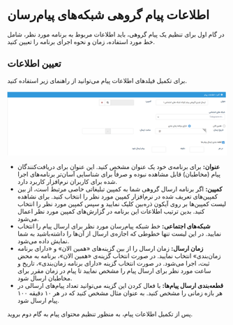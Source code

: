 # اطلاعات پیام گروهی شبکه‌های پیام‌رسان
در گام اول برای تنظیم یک پیام گروهی، باید اطلاعات مربوط به برنامه مورد نظر، شامل خط مورد استفاده، زمان و نحوه اجرای برنامه را تعیین کنید.<br>

## تعیین اطلاعات
برای تکمیل فیلدهای اطلاعات پیام می‌توانید از راهنمای زیر استفاده کنید.<br>

![اطلاعات پیام گروهی شبکه‌های پیام‌رسان](./Image/social-network-message-info.png)

- **عنوان:** برای برنامه‌ی خود یک عنوان مشخص کنید. این عنوان برای دریافت‌کنندگان پیام (مخاطبان) قابل مشاهده نبوده و صرفاً برای شناسایی آسان‌تر برنامه‌های اجرا شده برای کاربران نرم‌افزار کاربرد دارد.
- **کمپین:** اگر برنامه ارسال گروهی شما به کمپین تبلیغاتی خاصی مرتبط است، از بین کمپین‌های تعریف شده در نرم‌افزار کمپین مورد نظر را انتخاب کنید. برای نشاهده لیست کمپین‌ها بر روی آیکون ذره‌بین کلیک نمایید و سپس کمپین مورد نظر را انتخاب کنید. بدین ترتیب اطلاعات این برنامه در گزارش‌های کمپین مورد نظر اعمال می‌شود.
- **شبکه‌های اجتماعی:** خط شبکه پیام‌رسان مورد نظر برای ارسال پیام را انتخاب نمایید. در این لیست تنها خطوطی که اجازه‌ی ارسال از آن‌ها را داشته‌باشید به شما نمایش داده می‌شود.
- **زمان ارسال:** زمان ارسال را از بین گزینه‌های «همین الان» و «دارای برنامه زمان‌بندی» انتخاب نمایید. در صورت انتخاب گزینه‌ی «همین الان»، برنامه به محض ثبت، اجرا می‌شود. در صورت انتخاب گزینه «دارای برنامه زمان‌بندی»، تاریخ و ساعت مورد نظر برای ارسال پیام را مشخص نمایید تا پیام در زمان مقرر برای مخاطبان ارسال شود.
- **قطعه‌بندی ارسال پیام‌ها:** با فعال کردن این گزینه می‌توانید تعداد پیام‌های ارسالی در هر بازه زمانی را مشخص کنید. به عنوان مثال مشخص کنید که در هر ۱۰ دقیقه ۱۰۰ پیام ارسال شود.<br>

پس از تکمیل اطلاعات پیام، به منظور تنظیم محتوای پیام به گام دوم بروید.<br>